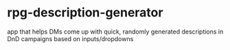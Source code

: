# rpg-description-generator
app that helps DMs come up with quick, randomly generated descriptions in DnD campaigns based on inputs/dropdowns
